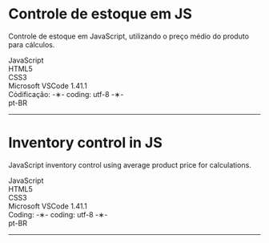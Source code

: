 # Controle de estoque em JS

Controle de estoque em JavaScript, utilizando o preço médio do produto para cálculos.

JavaScript </br>
HTML5 </br>
CSS3 </br>
Microsoft VSCode 1.41.1 </br>
Códificação: -&lowast;- coding: utf-8 -&lowast;- </br>
pt-BR </br> 

--------------------------------------------------------------------------------------------------------------------------

# Inventory control in JS

JavaScript inventory control using average product price for calculations.

JavaScript </br>
HTML5 </br>
CSS3 </br>
Microsoft VSCode 1.41.1 </br>
Coding: -&lowast;- coding: utf-8 -&lowast;- </br>
pt-BR </br>

--------------------------------------------------------------------------------------------------------------------------
